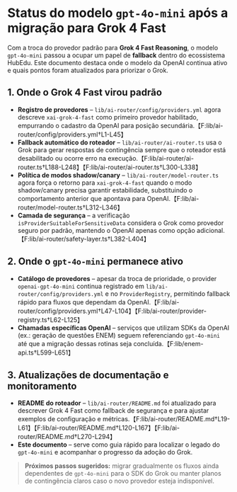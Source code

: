 # Status do modelo `gpt-4o-mini` após a migração para Grok 4 Fast

Com a troca do provedor padrão para **Grok 4 Fast Reasoning**, o modelo `gpt-4o-mini` passou a ocupar um papel de **fallback** dentro do ecossistema HubEdu. Este documento destaca onde o modelo da OpenAI continua ativo e quais pontos foram atualizados para priorizar o Grok.

## 1. Onde o Grok 4 Fast virou padrão
- **Registro de provedores** – `lib/ai-router/config/providers.yml` agora descreve `xai-grok-4-fast` como primeiro provedor habilitado, empurrando o cadastro da OpenAI para posição secundária.【F:lib/ai-router/config/providers.yml†L1-L45】
- **Fallback automático do roteador** – `lib/ai-router/ai-router.ts` usa o Grok para gerar respostas de contingência sempre que o roteador está desabilitado ou ocorre erro na execução.【F:lib/ai-router/ai-router.ts†L188-L248】【F:lib/ai-router/ai-router.ts†L300-L338】
- **Política de modos shadow/canary** – `lib/ai-router/model-router.ts` agora força o retorno para `xai-grok-4-fast` quando o modo shadow/canary precisa garantir estabilidade, substituindo o comportamento anterior que apontava para OpenAI.【F:lib/ai-router/model-router.ts†L312-L346】
- **Camada de segurança** – a verificação `isProviderSuitableForSensitiveData` considera o Grok como provedor seguro por padrão, mantendo o OpenAI apenas como opção adicional.【F:lib/ai-router/safety-layer.ts†L382-L404】

## 2. Onde o `gpt-4o-mini` permanece ativo
- **Catálogo de provedores** – apesar da troca de prioridade, o provider `openai-gpt-4o-mini` continua registrado em `lib/ai-router/config/providers.yml` e no `ProviderRegistry`, permitindo fallback rápido para fluxos que dependam da OpenAI.【F:lib/ai-router/config/providers.yml†L47-L104】【F:lib/ai-router/provider-registry.ts†L62-L125】
- **Chamadas específicas OpenAI** – serviços que utilizam SDKs da OpenAI (ex.: geração de questões ENEM) seguem referenciando `gpt-4o-mini` até que a migração dessas rotinas seja concluída.【F:lib/enem-api.ts†L599-L651】

## 3. Atualizações de documentação e monitoramento
- **README do roteador** – `lib/ai-router/README.md` foi atualizado para descrever Grok 4 Fast como fallback de segurança e para ajustar exemplos de configuração e métricas.【F:lib/ai-router/README.md†L19-L61】【F:lib/ai-router/README.md†L120-L167】【F:lib/ai-router/README.md†L270-L294】
- **Este documento** – serve como guia rápido para localizar o legado do `gpt-4o-mini` e acompanhar o progresso da adoção do Grok.

> **Próximos passos sugeridos:** migrar gradualmente os fluxos ainda dependentes de `gpt-4o-mini` para o SDK do Grok ou manter planos de contingência claros caso o novo provedor esteja indisponível.
